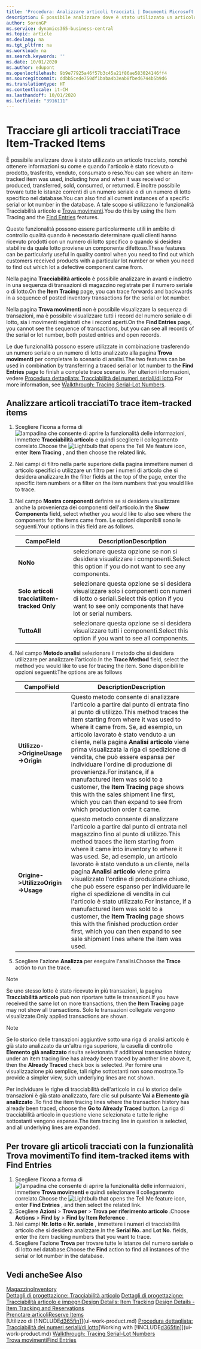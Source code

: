 ```yaml
---
title: 'Procedura: Analizzare articoli tracciati | Documenti Microsoft'
description: È possibile analizzare dove è stato utilizzato un articolo tracciato, nonché ottenere informazioni su come e quando l'articolo è stato ricevuto o prodotto, trasferito, venduto, consumato o reso. È inoltre possibile trovare tutte le istanze correnti di un numero seriale o di un numero di lotto specifico nel database. A tale scopo si utilizzano le funzionalità Tracciabilità articolo e Naviga.
author: SorenGP
ms.service: dynamics365-business-central
ms.topic: article
ms.devlang: na
ms.tgt_pltfrm: na
ms.workload: na
ms.search.keywords: ''
ms.date: 10/01/2020
ms.author: edupont
ms.openlocfilehash: 9b9e77925a46f57b3c45a21f86ae583024146ff4
ms.sourcegitcommit: ddbb5cede750df1baba4b3eab8fbed6744b5b9d6
ms.translationtype: HT
ms.contentlocale: it-CH
ms.lasthandoff: 10/01/2020
ms.locfileid: "3916111"
---
```

# <a name="trace-item-tracked-items"></a><span data-ttu-id="0a149-105">Tracciare gli articoli tracciati</span><span class="sxs-lookup"><span data-stu-id="0a149-105">Trace Item-Tracked Items</span></span>
<span data-ttu-id="0a149-106">È possibile analizzare dove è stato utilizzato un articolo tracciato, nonché ottenere informazioni su come e quando l'articolo è stato ricevuto o prodotto, trasferito, venduto, consumato o reso.</span><span class="sxs-lookup"><span data-stu-id="0a149-106">You can see where an item-tracked item was used, including how and when it was received or produced, transferred, sold, consumed, or returned.</span></span> <span data-ttu-id="0a149-107">È inoltre possibile trovare tutte le istanze correnti di un numero seriale o di un numero di lotto specifico nel database.</span><span class="sxs-lookup"><span data-stu-id="0a149-107">You can also find all current instances of a specific serial or lot number in the database.</span></span> <span data-ttu-id="0a149-108">A tale scopo si utilizzano le funzionalità Tracciabilità articolo e [Trova movimenti](ui-find-entries.md).</span><span class="sxs-lookup"><span data-stu-id="0a149-108">You do this by using the Item Tracing and the [Find Entries](ui-find-entries.md) features.</span></span>  

<span data-ttu-id="0a149-109">Queste funzionalità possono essere particolarmente utili in ambito di controllo qualità quando è necessario determinare quali clienti hanno ricevuto prodotti con un numero di lotto specifico o quando si desidera stabilire da quale lotto proviene un componente difettoso.</span><span class="sxs-lookup"><span data-stu-id="0a149-109">These features can be particularly useful in quality control when you need to find out which customers received products with a particular lot number or when you need to find out which lot a defective component came from.</span></span>  

 <span data-ttu-id="0a149-110">Nella pagina **Tracciabilità articolo** è possibile analizzare in avanti e indietro in una sequenza di transazioni di magazzino registrate per il numero seriale o di lotto.</span><span class="sxs-lookup"><span data-stu-id="0a149-110">On the **Item Tracing** page, you can trace forwards and backwards in a sequence of posted inventory transactions for the serial or lot number.</span></span>  

 <span data-ttu-id="0a149-111">Nella pagina **Trova movimenti** non è possibile visualizzare la sequenza di transazioni, ma è possibile visualizzare tutti i record del numero seriale o di lotto, sia i movimenti registrati che i record aperti.</span><span class="sxs-lookup"><span data-stu-id="0a149-111">On the **Find Entries** page, you cannot see the sequence of transactions, but you can see all records of the serial or lot number, both posted entries and open records.</span></span>  

 <span data-ttu-id="0a149-112">Le due funzionalità possono essere utilizzate in combinazione trasferendo un numero seriale o un numero di lotto analizzato alla pagina **Trova movimenti** per completare lo scenario di analisi.</span><span class="sxs-lookup"><span data-stu-id="0a149-112">The two features can be used in combination by transferring a traced serial or lot number to the **Find Entries** page to finish a complete trace scenario.</span></span> <span data-ttu-id="0a149-113">Per ulteriori informazioni, vedere [Procedura dettagliata: Tracciabilità dei numeri seriali/di lotto](walkthrough-tracing-serial-lot-numbers.md).</span><span class="sxs-lookup"><span data-stu-id="0a149-113">For more information, see [Walkthrough: Tracing Serial-Lot Numbers](walkthrough-tracing-serial-lot-numbers.md).</span></span>  

## <a name="to-trace-item-tracked-items"></a><span data-ttu-id="0a149-114">Analizzare articoli tracciati</span><span class="sxs-lookup"><span data-stu-id="0a149-114">To trace item-tracked items</span></span>  

1.  <span data-ttu-id="0a149-115">Scegliere l'icona a forma di ![lampadina che consente di aprire la funzionalità delle informazioni](media/ui-search/search_small.png "Informazioni sull'operazione che si desidera eseguire"), immettere **Tracciabilità articolo** e quindi scegliere il collegamento correlato.</span><span class="sxs-lookup"><span data-stu-id="0a149-115">Choose the ![Lightbulb that opens the Tell Me feature](media/ui-search/search_small.png "Tell me what you want to do") icon, enter **Item Tracing** , and then choose the related link.</span></span>  
2.  <span data-ttu-id="0a149-116">Nei campi di filtro nella parte superiore della pagina immettere numeri di articolo specifici o utilizzare un filtro per i numeri di articolo che si desidera analizzare.</span><span class="sxs-lookup"><span data-stu-id="0a149-116">In the filter fields at the top of the page, enter the specific item numbers or a filter on the item numbers that you would like to trace.</span></span>  
3.  <span data-ttu-id="0a149-117">Nel campo **Mostra componenti** definire se si desidera visualizzare anche la provenienza dei componenti dell'articolo.</span><span class="sxs-lookup"><span data-stu-id="0a149-117">In the **Show Components** field, select whether you would like to also see where the components for the items came from.</span></span> <span data-ttu-id="0a149-118">Le opzioni disponibili sono le seguenti.</span><span class="sxs-lookup"><span data-stu-id="0a149-118">Your options in this field are as follows.</span></span>  

    |<span data-ttu-id="0a149-119">Campo</span><span class="sxs-lookup"><span data-stu-id="0a149-119">Field</span></span>|<span data-ttu-id="0a149-120">Description</span><span class="sxs-lookup"><span data-stu-id="0a149-120">Description</span></span>|  
    |----------------------------------|---------------------------------------|  
    |<span data-ttu-id="0a149-121">**No**</span><span class="sxs-lookup"><span data-stu-id="0a149-121">**No**</span></span>|<span data-ttu-id="0a149-122">selezionare questa opzione se non si desidera visualizzare i componenti.</span><span class="sxs-lookup"><span data-stu-id="0a149-122">Select this option if you do not want to see any components.</span></span>|  
    |<span data-ttu-id="0a149-123">**Solo articoli tracciati**</span><span class="sxs-lookup"><span data-stu-id="0a149-123">**Item-tracked Only**</span></span>|<span data-ttu-id="0a149-124">selezionare questa opzione se si desidera visualizzare solo i componenti con numeri di lotto o seriali.</span><span class="sxs-lookup"><span data-stu-id="0a149-124">Select this option if you want to see only components that have lot or serial numbers.</span></span>|  
    |<span data-ttu-id="0a149-125">**Tutto**</span><span class="sxs-lookup"><span data-stu-id="0a149-125">**All**</span></span>|<span data-ttu-id="0a149-126">selezionare questa opzione se si desidera visualizzare tutti i componenti.</span><span class="sxs-lookup"><span data-stu-id="0a149-126">Select this option if you want to see all components.</span></span>|  

4.  <span data-ttu-id="0a149-127">Nel campo **Metodo analisi** selezionare il metodo che si desidera utilizzare per analizzare l'articolo.</span><span class="sxs-lookup"><span data-stu-id="0a149-127">In the **Trace Method** field, select the method you would like to use for tracing the item.</span></span> <span data-ttu-id="0a149-128">Sono disponibili le opzioni seguenti:</span><span class="sxs-lookup"><span data-stu-id="0a149-128">The options are as follows</span></span>  

    |<span data-ttu-id="0a149-129">Campo</span><span class="sxs-lookup"><span data-stu-id="0a149-129">Field</span></span>|<span data-ttu-id="0a149-130">Description</span><span class="sxs-lookup"><span data-stu-id="0a149-130">Description</span></span>|  
    |----------------------------------|---------------------------------------|  
    |<span data-ttu-id="0a149-131">**Utilizzo->Origine**</span><span class="sxs-lookup"><span data-stu-id="0a149-131">**Usage->Origin**</span></span>|<span data-ttu-id="0a149-132">Questo metodo consente di analizzare l'articolo a partire dal punto di entrata fino al punto di utilizzo.</span><span class="sxs-lookup"><span data-stu-id="0a149-132">This method traces the item starting from where it was used to where it came from.</span></span> <span data-ttu-id="0a149-133">Se, ad esempio, un articolo lavorato è stato venduto a un cliente, nella pagina **Analisi articolo** viene prima visualizzata la riga di spedizione di vendita, che può essere espansa per individuare l'ordine di produzione di provenienza.</span><span class="sxs-lookup"><span data-stu-id="0a149-133">For instance, if a manufactured item was sold to a customer, the **Item Tracing** page shows this with the sales shipment line first, which you can then expand to see from which production order it came.</span></span>|  
    |<span data-ttu-id="0a149-134">**Origine->Utilizzo**</span><span class="sxs-lookup"><span data-stu-id="0a149-134">**Origin->Usage**</span></span>|<span data-ttu-id="0a149-135">questo metodo consente di analizzare l'articolo a partire dal punto di entrata nel magazzino fino al punto di utilizzo.</span><span class="sxs-lookup"><span data-stu-id="0a149-135">This method traces the item starting from where it came into inventory to where it was used.</span></span> <span data-ttu-id="0a149-136">Se, ad esempio, un articolo lavorato è stato venduto a un cliente, nella pagina **Analisi articolo** viene prima visualizzato l'ordine di produzione chiuso, che può essere espanso per individuare le righe di spedizione di vendita in cui l'articolo è stato utilizzato.</span><span class="sxs-lookup"><span data-stu-id="0a149-136">For instance, if a manufactured item was sold to a customer, the **Item Tracing** page shows this with the finished production order first, which you can then expand to see sale shipment lines where the item was used.</span></span>|  

5.  <span data-ttu-id="0a149-137">Scegliere l'azione **Analizza** per eseguire l'analisi.</span><span class="sxs-lookup"><span data-stu-id="0a149-137">Choose the **Trace** action to run the trace.</span></span>  

> [!NOTE]  
>  <span data-ttu-id="0a149-138">Se uno stesso lotto è stato ricevuto in più transazioni, la pagina **Tracciabilità articolo** può non riportare tutte le transazioni.</span><span class="sxs-lookup"><span data-stu-id="0a149-138">If you have received the same lot on more transactions, then the **Item Tracing** page may not show all transactions.</span></span> <span data-ttu-id="0a149-139">Solo le transazioni collegate vengono visualizzate.</span><span class="sxs-lookup"><span data-stu-id="0a149-139">Only applied transactions are shown.</span></span>  

> [!NOTE]  
>  <span data-ttu-id="0a149-140">Se lo storico delle transazioni aggiuntive sotto una riga di analisi articolo è già stato analizzato da un'altra riga superiore, la casella di controllo **Elemento già analizzato** risulta selezionata.</span><span class="sxs-lookup"><span data-stu-id="0a149-140">If additional transaction history under an item tracing line has already been traced by another line above it, then the **Already Traced** check box is selected.</span></span> <span data-ttu-id="0a149-141">Per fornire una visualizzazione più semplice, tali righe sottostanti non sono mostrate.</span><span class="sxs-lookup"><span data-stu-id="0a149-141">To provide a simpler view, such underlying lines are not shown.</span></span>  
>   
>  <span data-ttu-id="0a149-142">Per individuare le righe di tracciabilità dell'articolo in cui lo storico delle transazioni è già stato analizzato, fare clic sul pulsante **Vai a Elemento già analizzato** .</span><span class="sxs-lookup"><span data-stu-id="0a149-142">To find the item tracing lines where the transaction history has already been traced, choose the **Go to Already Traced** button.</span></span> <span data-ttu-id="0a149-143">La riga di tracciabilità articolo in questione viene selezionata e tutte le righe sottostanti vengono espanse.</span><span class="sxs-lookup"><span data-stu-id="0a149-143">The item tracing line in question is selected, and all underlying lines are expanded.</span></span>  

## <a name="to-find-item-tracked-items-with-find-entries"></a><span data-ttu-id="0a149-144">Per trovare gli articoli tracciati con la funzionalità Trova movimenti</span><span class="sxs-lookup"><span data-stu-id="0a149-144">To find item-tracked items with Find Entries</span></span>  

1. <span data-ttu-id="0a149-145">Scegliere l'icona a forma di ![lampadina che consente di aprire la funzionalità delle informazioni](media/ui-search/search_small.png "Informazioni sull'operazione che si desidera eseguire"), immettere **Trova movimenti** e quindi selezionare il collegamento correlato.</span><span class="sxs-lookup"><span data-stu-id="0a149-145">Choose the ![Lightbulb that opens the Tell Me feature](media/ui-search/search_small.png "Tell me what you want to do") icon, enter **Find Entries** , and then select the related link.</span></span>  
2. <span data-ttu-id="0a149-146">Scegliere **Azioni** > **Trova per** > **Trova per riferimento articolo** .</span><span class="sxs-lookup"><span data-stu-id="0a149-146">Choose **Actions** > **Find by** > **Find by Item Reference** .</span></span>
3. <span data-ttu-id="0a149-147">Nei campi **Nr. lotto** e **Nr. seriale** , immettere i numeri di tracciabilità articolo che si desidera analizzare.</span><span class="sxs-lookup"><span data-stu-id="0a149-147">In the **Serial No.** and **Lot No.** fields, enter the item tracking numbers that you want to trace.</span></span>  
4. <span data-ttu-id="0a149-148">Scegliere l'azione **Trova** per trovare tutte le istanze del numero seriale o di lotto nel database.</span><span class="sxs-lookup"><span data-stu-id="0a149-148">Choose the **Find** action to find all instances of the serial or lot number in the database.</span></span>  

## <a name="see-also"></a><span data-ttu-id="0a149-149">Vedi anche</span><span class="sxs-lookup"><span data-stu-id="0a149-149">See Also</span></span>  
[<span data-ttu-id="0a149-150">Magazzino</span><span class="sxs-lookup"><span data-stu-id="0a149-150">Inventory</span></span>](inventory-manage-inventory.md)  
<span data-ttu-id="0a149-151">[Dettagli di progettazione: Tracciabilità articolo](design-details-item-tracking.md)
[Dettagli di progettazione: Tracciabilità articolo e impegni](design-details-item-tracking-and-reservations.md)</span><span class="sxs-lookup"><span data-stu-id="0a149-151">[Design Details: Item Tracking](design-details-item-tracking.md)
[Design Details - Item Tracking and Reservations](design-details-item-tracking-and-reservations.md)</span></span>  
[<span data-ttu-id="0a149-152">Prenotare articoli</span><span class="sxs-lookup"><span data-stu-id="0a149-152">Reserve Items</span></span>](inventory-how-to-reserve-items.md)  
<span data-ttu-id="0a149-153">[Utilizzo di [!INCLUDE[d365fin](includes/d365fin_md.md)]](ui-work-product.md)
[Procedura dettagliata: Tracciabilità dei numeri seriali/di lotto](walkthrough-tracing-serial-lot-numbers.md)</span><span class="sxs-lookup"><span data-stu-id="0a149-153">[Working with [!INCLUDE[d365fin](includes/d365fin_md.md)]](ui-work-product.md)
[Walkthrough: Tracing Serial-Lot Numbers](walkthrough-tracing-serial-lot-numbers.md)</span></span>  
[<span data-ttu-id="0a149-154">Trova movimenti</span><span class="sxs-lookup"><span data-stu-id="0a149-154">Find Entries</span></span>](ui-find-entries.md)  
